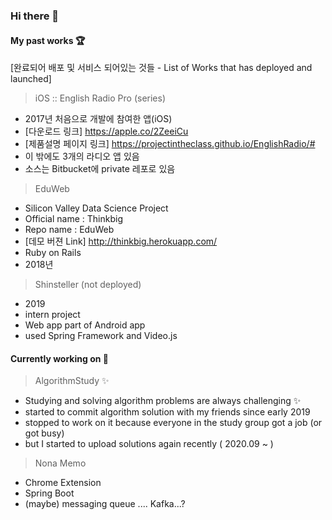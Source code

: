 ### Hi there 👋

#### My past works 🏆

[완료되어 배포 및 서비스 되어있는 것들 - List of Works that has deployed and launched]

> iOS :: English Radio Pro (series)
* 2017년 처음으로 개발에 참여한 앱(iOS)
* [다운로드 링크] https://apple.co/2ZeeiCu
* [제품설명 페이지 링크] https://projectintheclass.github.io/EnglishRadio/#
* 이 밖에도 3개의 라디오 앱 있음
* 소스는 Bitbucket에 private 레포로 있음

> EduWeb
* Silicon Valley Data Science Project
* Official name : Thinkbig
* Repo name : EduWeb
* [데모 버젼 Link] http://thinkbig.herokuapp.com/
* Ruby on Rails
* 2018년


> Shinsteller (not deployed)
* 2019
* intern project
* Web app part of Android app
* used Spring Framework and Video.js



#### Currently working on 🔭

> AlgorithmStudy ✨ 
* Studying and solving algorithm problems are always challenging ✨
* started to commit algorithm solution with my friends since early 2019
* stopped to work on it because everyone in the study group got a job (or got busy)
* but I started to upload solutions again recently ( 2020.09 ~ )

> Nona Memo
* Chrome Extension
* Spring Boot
* (maybe) messaging queue .... Kafka...?




<!--
**superjisonic/superjisonic** is a ✨ _special_ ✨ repository because its `README.md` (this file) appears on your GitHub profile.

Here are some ideas to get you started:

- 🔭 I’m currently working on ...
- 🌱 I’m currently learning ...
- 👯 I’m looking to collaborate on ...
- 🤔 I’m looking for help with ...
- 💬 Ask me about ...
- 📫 How to reach me: ...
- 😄 Pronouns: ...
- ⚡ Fun fact: ...
-->
